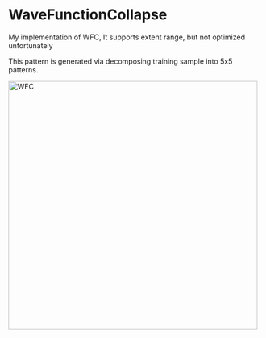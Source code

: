 # WaveFunctionCollapse

My implementation of WFC,
It supports extent range, but not optimized unfortunately

This pattern is generated via decomposing training sample into 5x5 patterns.

<img width="494" alt="WFC" src="https://user-images.githubusercontent.com/5610313/163668840-79f30dff-224b-419e-9d10-1c2ed7cea2ac.png">
